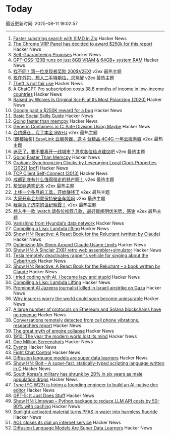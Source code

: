# Today

最近更新时间: 2025-08-11 19:02:57

--- 
1. [Faster substring search with SIMD in Zig](https://aarol.dev/posts/zig-simd-substr/) Hacker News
2. [The Chrome VRP Panel has decided to award $250k for this report](https://issues.chromium.org/issues/412578726) Hacker News
3. [Self-Guaranteeing Promises](https://stephango.com/self-guarantee) Hacker News
4. [GPT-OSS-120B runs on just 8GB VRAM & 64GB+ system RAM](https://old.reddit.com/r/LocalLLaMA/comments/1mke7ef/120b_runs_awesome_on_just_8gb_vram/) Hacker News
5. [找不同！第一位发现者奖励 200$V2EX!](https://www.v2ex.com/t/1151560) v2ex 最热主题
6. [现在外包，想入二手特斯拉，求骂醒](https://www.v2ex.com/t/1151534) v2ex 最热主题
7. [Theft is not fair use](https://jskfellows.stanford.edu/theft-is-not-fair-use-474e11f0d063) Hacker News
8. [A ChatGPT Pro subscription costs 38.6 months of income in low-income countries](https://policykahani.substack.com/p/a-chatgpt-pro-subscription-costs) Hacker News
9. [Raised by Wolves Is Original Sci-Fi at Its Most Polarizing (2020)](https://www.rogerebert.com/streaming/hbo-maxs-raised-by-wolves-is-original-sci-fi-at-its-most-polarizing) Hacker News
10. [Google paid a $250K reward for a bug](https://issues.chromium.org/issues/412578726) Hacker News
11. [Basic Social Skills Guide](https://www.improveyoursocialskills.com/basic-social-skills-guide) Hacker News
12. [Going faster than memcpy](https://squadrick.dev/journal/going-faster-than-memcpy) Hacker News
13. [Generic Containers in C: Safe Division Using Maybe](https://uecker.codeberg.page/2025-08-10.html) Hacker News
14. [合约爆仓，亏了本金 9W+U](https://www.v2ex.com/t/1151517) v2ex 最热主题
15. [[踢楼抽奖] EasyLink 云服务器，送 4 台精品 4C4G 一年云服务器](https://www.v2ex.com/t/1151490) v2ex 最热主题
16. [迷茫了，要不要离开一线城市？恳求各位给点建议吧](https://www.v2ex.com/t/1151471) v2ex 最热主题
17. [Going Faster Than Memcpy](https://squadrick.dev/journal/going-faster-than-memcpy) Hacker News
18. [Graham: Synchronizing Clocks by Leveraging Local Clock Properties (2022) [pdf]](https://www.usenix.org/system/files/nsdi22-paper-najafi_1.pdf) Hacker News
19. [TCP Client Self-Connect (2013)](http://sgros.blogspot.com/2013/08/tcp-client-self-connect.html) Hacker News
20. [成都到底有什么值得带走的特产啊！](https://www.v2ex.com/t/1151464) v2ex 最热主题
21. [帮堂妹选笔记本](https://www.v2ex.com/t/1151453) v2ex 最热主题
22. [上线一个多月的工具，开始赚钱了](https://www.v2ex.com/t/1151448) v2ex 最热主题
23. [大家开车会刻意保持安全车距吗](https://www.v2ex.com/t/1151447) v2ex 最热主题
24. [我辜负了济南的世纪晚霞！](https://www.v2ex.com/t/1151432) v2ex 最热主题
25. [想入手一款 iwatch,请各位推荐几款，最好能阐明优劣势，感谢](https://www.v2ex.com/t/1151422) v2ex 最热主题
26. [Vanishing from Hyundai’s data network](http://techno-fandom.org/~hobbit/cars/ev/offnet.html) Hacker News
27. [Compiling a Lisp: Lambda lifting](https://bernsteinbear.com/blog/compiling-a-lisp-12/) Hacker News
28. [Show HN: Reactive: A React Book for the Reluctant (written by Claude)](https://github.com/cloudstreet-dev/React-is-Awful) Hacker News
29. [Optimizing My Sleep Around Claude Usage Limits](https://mattwie.se/no-sleep-till-agi) Hacker News
30. [Show HN: A Sinclair ZX81 retro web assembler+simulator](https://news.ycombinator.com/item?id=44859761) Hacker News
31. [Tesla remotely deactivates rapper's vehicle for singing about the Cybertruck](https://www.threads.com/@brittainforsenate/post/DNMcEZ9yOxk) Hacker News
32. [Show HN: Reactive: A React Book for the Reluctant – a book written by Claude](https://github.com/cloudstreet-dev/React-is-Awful) Hacker News
33. [I tried coding with AI, I became lazy and stupid](https://thomasorus.com/i-tried-coding-with-ai-i-became-lazy-and-stupid) Hacker News
34. [Compiling a Lisp: Lambda Lifting](https://bernsteinbear.com/blog/compiling-a-lisp-12/) Hacker News
35. [Prominent Al Jazeera journalist killed in Israeli airstrike on Gaza](https://www.theguardian.com/world/2025/aug/10/prominent-al-jazeera-journalist-killed-in-israeli-airstrike-on-gaza) Hacker News
36. [Why insurers worry the world could soon become uninsurable](https://www.cnbc.com/2025/08/08/climate-insurers-are-worried-the-world-could-soon-become-uninsurable-.html) Hacker News
37. [A large number of protocols on Ethereum and Solana blockchains have no revenue](https://www.coindesk.com/markets/2025/07/23/disguised-unemployment-in-blockchain-data-shows-only-12-of-ethereum-25-of-solana-protocols-have-revenue) Hacker News
38. [Conversations remotely detected from cell phone vibrations, researchers report](https://www.psu.edu/news/engineering/story/conversations-remotely-detected-cell-phone-vibrations-researchers-report) Hacker News
39. [The great myth of empire collapse](https://aeon.co/essays/the-great-myth-of-empire-collapse) Hacker News
40. [1910: The year the modern world lost its mind](https://www.derekthompson.org/p/1910-the-year-the-modern-world-lost) Hacker News
41. [One Million Screenshots](https://onemillionscreenshots.com/?q=random) Hacker News
42. [Events](https://developer.mozilla.org/en-US/docs/Learn_web_development/Core/Scripting/Events) Hacker News
43. [Fight Chat Control](https://fightchatcontrol.eu/) Hacker News
44. [Diffusion language models are super data learners](https://jinjieni.notion.site/Diffusion-Language-Models-are-Super-Data-Learners-239d8f03a866800ab196e49928c019ac) Hacker News
45. [Show HN: Bolt – A super-fast, statically-typed scripting language written in C](https://github.com/Beariish/bolt) Hacker News
46. [South Korea's military has shrunk by 20% in six years as male population drops](https://www.channelnewsasia.com/east-asia/south-koreas-military-has-shrunk-20-in-six-years-male-population-drops-5287301) Hacker News
47. [Type (YC W23) is hiring a founding engineer to build an AI-native doc editor](https://www.ycombinator.com/companies/type/jobs/1idOunL-founding-product-engineer) Hacker News
48. [GPT-5: It Just Does Stuff](https://www.oneusefulthing.org/p/gpt-5-it-just-does-stuff) Hacker News
49. [Show HN: Llmswap – Python package to reduce LLM API costs by 50-90% with caching](https://pypi.org/project/llmswap) Hacker News
50. [Sunlight-activated material turns PFAS in water into harmless fluoride](https://phys.org/news/2025-08-sunlight-material-pfas-harmless-fluoride.html) Hacker News
51. [AOL closes its dial up internet service](https://www.ispreview.co.uk/index.php/2025/08/after-34-years-aol-finally-closes-its-dial-up-internet-service.html) Hacker News
52. [Diffusion Language Models Are Super Data Learners](https://jinjieni.notion.site/Diffusion-Language-Models-are-Super-Data-Learners-239d8f03a866800ab196e49928c019ac) Hacker News
